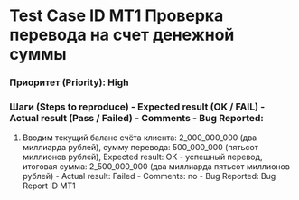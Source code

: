 # Test Case ID MT1 Проверка перевода на счет денежной суммы
### Приоритет (Priority): High
### Шаги (Steps to reproduce) - Expected result (OK / FAIL) - Actual result (Pass / Failed) - Comments - Bug Reported:
1. Вводим текущий баланс счёта клиента: 2_000_000_000 (два миллиарда рублей), сумму перевода: 500_000_000 (пятьсот миллионов рублей),
   Expected result:  OK - успешный перевод, итоговая сумма: 2_500_000_000 (два миллиарда пятьсот миллионов рублей) - Actual result: Failed - Comments: no - Bug Reported: Bug Report ID MT1
